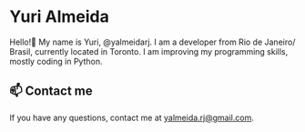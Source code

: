 # Yuri Almeida 

Hello!👋 My name is Yuri, @yalmeidarj. I am a developer from Rio de Janeiro/ Brasil, currently located in Toronto. I am improving my programming skills, mostly coding in Python. 

## 📫 Contact me

If you have any questions, contact me at yalmeida.rj@gmail.com.



<!---
yalmeidarj/yalmeidarj is a ✨ special ✨ repository because its `README.md` (this file) appears on your GitHub profile.
You can click the Preview link to take a look at your changes.
--->
